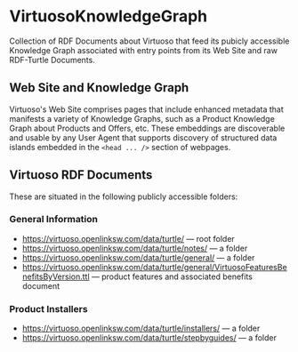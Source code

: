 # VirtuosoKnowledgeGraph
Collection of RDF Documents about Virtuoso that feed its pubicly accessible Knowledge Graph associated with entry points from its Web Site and raw RDF-Turtle Documents.

## Web Site and Knowledge Graph
Virtuoso's Web Site comprises pages that include enhanced metadata that manifests a variety of Knowledge Graphs, such as a Product Knowledge Graph about Products and Offers, etc. These embeddings are discoverable and usable by any User Agent that supports discovery of structured data islands embedded in the `<head ... />` section of webpages. 

## Virtuoso RDF Documents

These are situated in the following publicly accessible folders:

### General Information
* https://virtuoso.openlinksw.com/data/turtle/ — root folder
* https://virtuoso.openlinksw.com/data/turtle/notes/ — a folder
* https://virtuoso.openlinksw.com/data/turtle/general/ — a folder
* https://virtuoso.openlinksw.com/data/turtle/general/VirtuosoFeaturesBenefitsByVersion.ttl — product features and associated benefits document

### Product Installers
* https://virtuoso.openlinksw.com/data/turtle/installers/ — a folder
* https://virtuoso.openlinksw.com/data/turtle/stepbyguides/ — a folder
